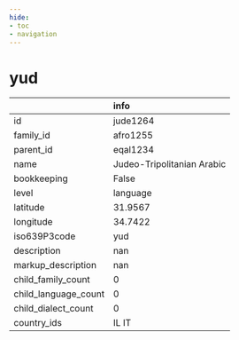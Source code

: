 ```yaml
---
hide:
- toc
- navigation
---
```

# yud
|                      | info                       |
|:---------------------|:---------------------------|
| id                   | jude1264                   |
| family_id            | afro1255                   |
| parent_id            | eqal1234                   |
| name                 | Judeo-Tripolitanian Arabic |
| bookkeeping          | False                      |
| level                | language                   |
| latitude             | 31.9567                    |
| longitude            | 34.7422                    |
| iso639P3code         | yud                        |
| description          | nan                        |
| markup_description   | nan                        |
| child_family_count   | 0                          |
| child_language_count | 0                          |
| child_dialect_count  | 0                          |
| country_ids          | IL IT                      |